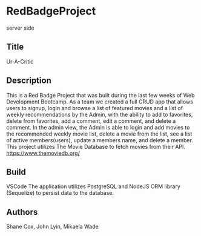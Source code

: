 # RedBadgeProject
server side

## Title
Ur-A-Critic

## Description
This is a Red Badge Project that was built during the last few weeks of Web Development Bootcamp. As a team we created a full CRUD app that allows users to signup, login and browse a list of featured movies and a list of weekly recommendations by the Admin, with the ability to add to favorites, delete from favorites, add a comment, edit a comment, and delete a comment. In the admin view, the Admin is able to login and add movies to the recommended weekly movie list, delete a movie from the list, see a list of active members(users), update a members name, and delete a member. This project utilizes The Movie Database to fetch movies from their API. https://www.themoviedb.org/

## Build
VSCode
The application utilizes PostgreSQL and NodeJS ORM library (Sequelize) to persist data to the database.

## Authors
Shane Cox, John Lyin, Mikaela Wade
